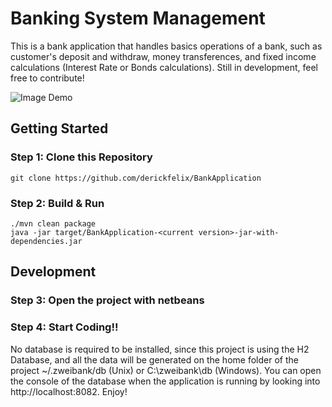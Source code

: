 # Banking System Management
This is a bank application that handles basics operations of a bank, such as customer's deposit and withdraw, money transferences, and fixed income calculations (Interest Rate or Bonds calculations). Still in development, feel free to contribute!

![Image Demo](https://github.com/derickfelix/BankApplication/blob/master/src/main/resources/images/demo.jpeg)

## Getting Started
### Step 1: Clone this Repository
`git clone https://github.com/derickfelix/BankApplication` 
### Step 2: Build & Run
```shell
./mvn clean package
java -jar target/BankApplication-<current version>-jar-with-dependencies.jar
```

## Development
### Step 3: Open the project with netbeans
### Step 4: Start Coding!!
No database is required to be installed, since this project is using the H2 Database, and all the data will be generated on the home folder of the project ~/.zweibank/db (Unix) or C:\\zweibank\\db (Windows). You can open the console of the database when the application is running by looking into http://localhost:8082.
Enjoy!
